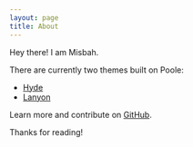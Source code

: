 ```yaml
---
layout: page
title: About
---
```


<p class="message">
  Hey there! I am Misbah. 
</p>



There are currently two themes built on Poole:

* [Hyde](http://hyde.getpoole.com)
* [Lanyon](http://lanyon.getpoole.com)

Learn more and contribute on [GitHub](https://github.com/poole).



Thanks for reading!
